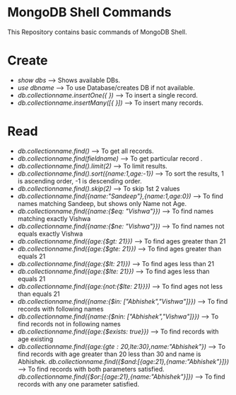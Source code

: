 # **MongoDB Shell Commands**
This Repository contains basic commands of MongoDB Shell.
# Create
- _show dbs_ --> Shows available DBs.
- _use dbname_ --> To use Database/creates DB if not available.
- _db.collectionname.insertOne({ })_ --> To insert a single record.
- _db.collectionname.insertMany([{ }])_ --> To insert many records.

# Read
- _db.collectionname.find()_ --> To get all records.
- _db.collectionname.find(fieldname)_ --> To get particular record .
- _db.collectionname.find().limit(2)_ --> To limit results.
- _db.collectionname.find().sort({name:1,age:-1})_ --> To sort the results, 1 is ascending order, -1 is descending order.
- _db.collectionname.find().skip(2)_  --> To skip 1st 2 values
- _db.collectionname.find({name:"Sandeep"},{name:1,age:0})_ --> To find names matching Sandeep, but shows only Name not Age.
- _db.collectionname.find({name:{$eq: "Vishwa"}})_ --> To find names matching exactly Vishwa
- _db.collectionname.find({name:{$ne: "Vishwa"}})_ --> To find names not equals exactly Vishwa
- _db.collectionname.find({age:{$gt: 21}})_ --> To find ages greater than 21
- _db.collectionname.find({age:{$gte: 21}})_ --> To find ages greater than equals 21
- _db.collectionname.find({age:{$lt: 21}})_ --> To find ages less than 21
- _db.collectionname.find({age:{$lte: 21}})_ --> To find ages less than equals 21
- _db.collectionname.find({age:{not:{$lte: 21}}})_ --> To find ages not less than equals 21
- _db.collectionname.find({name:{$in: ["Abhishek","Vishwa"]}})_ --> To find records with following names
- _db.collectionname.find({name:{$nin: ["Abhishek","Vishwa"]}})_ --> To find records not in following names
- _db.collectionname.find({age:{$exists: true}})_ --> To find records with age existing
- _db.collectionname.find({age:{$gte:20,$lte:30},name:"Abhishek"})_ --> To find records with age greater than 20 less than 30 and name is Abhishek.
_db.collectionname.find({$and:[{age:21},{name:"Abhishek"}]})_ --> To find records with both parameters satisfied.
_db.collectionname.find({$or:[{age:21},{name:"Abhishek"}]})_ --> To find records with any one parameter satisfied.




